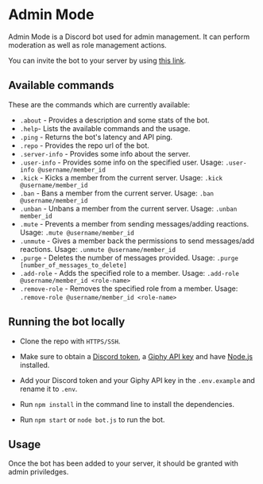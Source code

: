 # Admin Mode

Admin Mode is a Discord bot used for admin management. It can perform moderation as well as role management actions.

You can invite the bot to your server by using [this link](https://discord.com/oauth2/authorize?client_id=715577789612556408&scope=bot&permissions=8).

## Available commands

These are the commands which are currently available:
- `.about` - Provides a description and some stats of the bot.
- `.help`- Lists the available commands and the usage.
- `.ping` - Returns the bot's latency and API ping.
- `.repo` - Provides the repo url of the bot.
- `.server-info` - Provides some info about the server.
- `.user-info` - Provides some info on the specified user.
    Usage: `.user-info @username/member_id`
- `.kick` - Kicks a member from the current server.
    Usage: `.kick @username/member_id`
- `.ban` - Bans a member from the current server.
    Usage: `.ban @username/member_id`
- `.unban` - Unbans a member from the current server.
    Usage: `.unban member_id`
- `.mute` - Prevents a member from sending messages/adding reactions.
    Usage: `.mute @username/member_id`
- `.unmute` - Gives a member back the permissions to send messages/add reactions.
    Usage: `.unmute @username/member_id`
- `.purge` - Deletes the number of messages provided.
    Usage: `.purge [number_of_messages_to_delete]`
- `.add-role` - Adds the specified role to a member.
    Usage: `.add-role @username/member_id <role-name>`
- `.remove-role` - Removes the specified role from a member.
    Usage: `.remove-role @username/member_id <role-name>`

## Running the bot locally

- Clone the repo with `HTTPS/SSH`.

- Make sure to obtain a [Discord token](https://discord.com/developers/applications/), a [Giphy API key](https://developers.giphy.com/dashboard/) and have [Node.js](https://nodejs.org/) installed.

- Add your Discord token and your Giphy API key in the `.env.example` and rename it to `.env`.

- Run `npm install` in the command line to install the dependencies.

- Run `npm start` or `node bot.js` to run the bot.

## Usage

Once the bot has been added to your server, it should be granted with admin priviledges.